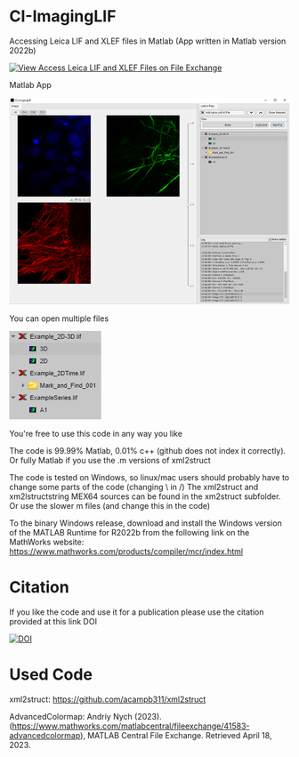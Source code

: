 # CI-ImagingLIF
Accessing Leica LIF and XLEF files in Matlab (App written in Matlab version 2022b)

[![View Access Leica LIF and XLEF Files on File Exchange](https://www.mathworks.com/matlabcentral/images/matlab-file-exchange.svg)](https://nl.mathworks.com/matlabcentral/fileexchange/48774-access-leica-lif-and-xlef-files)

Matlab App

![ScreenShot of App](https://github.com/Cellular-Imaging-Amsterdam-UMC/CI-ImagingLIF/blob/main/Screenshot.png?raw=true)

You can open multiple files

![ScreenShot of App](https://github.com/Cellular-Imaging-Amsterdam-UMC/CI-ImagingLIF/blob/main/ScreenshotDetail.png?raw=true)

You're free to use this code in any way you like

The code is 99.99% Matlab, 0.01% c++ (github does not index it correctly). Or fully Matlab if you use the .m versions of xml2struct

The code is tested on Windows, so linux/mac users should probably have to change some parts of the code (changing \ in  /)
The xml2struct and xm2lstructstring MEX64 sources can be found in the xm2struct subfolder. Or use the slower m files (and change this in the code)

To the binary Windows release, download and install the Windows version of the MATLAB Runtime for R2022b 
from the following link on the MathWorks website: https://www.mathworks.com/products/compiler/mcr/index.html

# Citation
If you like the code and use it for a publication please use the citation provided at this link DOI

[![DOI](https://zenodo.org/badge/629414184.svg)](https://zenodo.org/badge/latestdoi/629414184)

# Used Code
xml2struct: https://github.com/acampb311/xml2struct

AdvancedColormap: Andriy Nych (2023). (https://www.mathworks.com/matlabcentral/fileexchange/41583-advancedcolormap), MATLAB Central File Exchange. Retrieved April 18, 2023.




